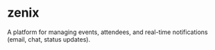# zenix
A platform for managing events, attendees, and real-time notifications (email, chat, status updates).
